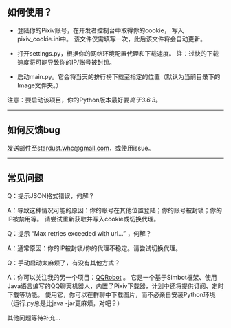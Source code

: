 ## 如何使用？

+ 登陆你的Pixiv账号，在开发者控制台中取得你的cookie， 写入pixiv_cookie.ini中。 该文件仅需填写一次，此后该文件将会自动更新。

+ 打开settings.py，根据你的网络环境配置代理和下载速度。 注：过快的下载速度将可能导致你的IP/账号被封锁。

+ 启动main.py。它会将当天的排行榜下载至指定的位置（默认为当前目录下的Image文件夹。）

注意：要启动该项目，你的Python版本最好要*高于3.6.3*。

---

## 如何反馈bug

发送邮件至stardust.whc@gmail.com，或使用issue。

---

## 常见问题

Q：提示JSON格式错误，何解？

A：导致这种情况可能的原因：你的账号在其他位置登陆；你的账号被封锁；你的IP被禁用等。 请尝试重新获取并写入cookie或切换代理。

Q：提示 “Max retries exceeded with url...” ，何解？

A：通常原因：你的IP被封锁/你的代理不稳定。请尝试切换代理。

Q：手动启动太麻烦了，有没有其他方式？

A：你可以关注我的另一个项目：[QQRobot](https://github.com/Velvetalon/QQRobot) 。
它是一个基于Simbot框架、使用Java语言编写的QQ聊天机器人，内置了Pixiv下载器，计划中还将提供订阅、定时下载等功能。 使用它，你可以在群聊中下载图片，而不必亲自安装Python环境（运行.py总是比java
-jar更麻烦，对吧？）

其他问题等待补充...
